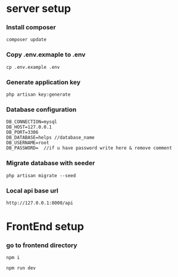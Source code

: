 # server setup

### Install composer

```
composer update
```

### Copy .env.exmaple to .env

```
cp .env.example .env
```

### Generate application key

```
php artisan key:generate
```

### Database configuration

```
DB_CONNECTION=mysql
DB_HOST=127.0.0.1
DB_PORT=3306
DB_DATABASE=helps //database_name
DB_USERNAME=root
DB_PASSWORD=  //if u have password write here & remove comment
```

### Migrate database with seeder

```
php artisan migrate --seed
```

### Local api base url

```
http://127.0.0.1:8000/api
```

# FrontEnd setup

### go to frontend directory

```
npm i
```

```
npm run dev
```
